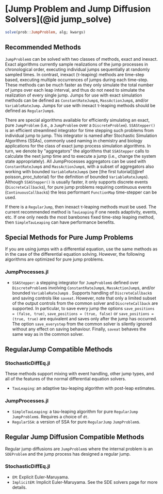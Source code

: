 # [Jump Problem and Jump Diffusion Solvers](@id jump_solve)

```julia
solve(prob::JumpProblem, alg; kwargs)
```

## Recommended Methods

`JumpProblem`s can be solved with two classes of methods, exact and inexact.
Exact algorithms currently sample realizations of the jump processes in
chronological order, executing individual jumps sequentially at randomly sampled
times. In contrast, inexact (τ-leaping) methods are time-step based, executing
multiple occurrences of jumps during each time-step. These methods can be much
faster as they only simulate the total number of jumps over each leap interval,
and thus do not need to simulate the realization of every single jump. Jumps for
use with exact simulation methods can be defined as `ConstantRateJump`s,
`MassActionJump`s, and/or `VariableRateJump`. Jumps for use with inexact
τ-leaping methods should be defined as `RegularJump`s.

There are special algorithms available for efficiently simulating an exact, pure
`JumpProblem` (i.e., a `JumpProblem` over a `DiscreteProblem`).  `SSAStepper()`
is an efficient streamlined integrator for time stepping such problems from
individual jump to jump. This integrator is named after Stochastic Simulation
Algorithms (SSAs), commonly used naming in chemistry and biology applications
for the class of exact jump process simulation algorithms. In turn, we denote by
"aggregators" the algorithms that `SSAStepper` calls to calculate the next jump
time and to execute a jump (i.e., change the system state appropriately). All
JumpProcesses aggregators can be used with `ConstantRateJump`s and
`MassActionJump`s, with a subset of aggregators also working with bounded
`VariableRateJump`s (see [the first tutorial](@ref poisson_proc_tutorial) for
the definition of bounded `VariableRateJump`s). Although `SSAStepper()` is
usually faster, it only supports discrete events (`DiscreteCallback`s), for pure
jump problems requiring continuous events (`ContinuousCallback`s) the less
performant `FunctionMap` time-stepper can be used.

If there is a `RegularJump`, then inexact τ-leaping methods must be used. The
current recommended method is `TauLeaping` if one needs adaptivity, events, etc.
If one only needs the most barebones fixed time-step leaping method, then
`SimpleTauLeaping` can have performance benefits.

## Special Methods for Pure Jump Problems

If you are using jumps with a differential equation, use the same methods
as in the case of the differential equation solving. However, the following
algorithms are optimized for pure jump problems.

### JumpProcesses.jl

  - `SSAStepper`: a stepping integrator for `JumpProblem`s defined over
    `DiscreteProblem`s involving `ConstantRateJump`s, `MassActionJump`s, and/or
    bounded `VariableRateJump`s . Supports handling of `DiscreteCallback`s and
    saving controls like `saveat`. However, note that only a limited subset of
    the output controls from the common solver and `DiscreteCallback` are
    supported. In particular, to save every jump the options `save_positions =
    (false, true)`, `save_positions = (true, false)` or `save_positions = (true,
    true)` are equivalent and saves only after the jump has occurred. The option
    `save_everystep` from the common solver is silently ignored without any
    effect on saving behaviour. Finally, `saveat` behaves the same way as in the
    common solver.


## RegularJump Compatible Methods

### StochasticDiffEq.jl

These methods support mixing with event handling, other jump types, and all of
the features of the normal differential equation solvers.

  - `TauLeaping`: an adaptive tau-leaping algorithm with post-leap estimates.

### JumpProcesses.jl

  - `SimpleTauLeaping`: a tau-leaping algorithm for pure `RegularJump` `JumpProblem`s.
    Requires a choice of `dt`.
  - `RegularSSA`: a version of SSA for pure `RegularJump` `JumpProblem`s.

## Regular Jump Diffusion Compatible Methods

Regular jump diffusions are `JumpProblem`s where the internal problem is an `SDEProblem`
and the jump process has designed a regular jump.

### StochasticDiffEq.jl

  - `EM`: Explicit Euler-Maruyama.
  - `ImplicitEM`: Implicit Euler-Maruyama. See the SDE solvers page for more details.
